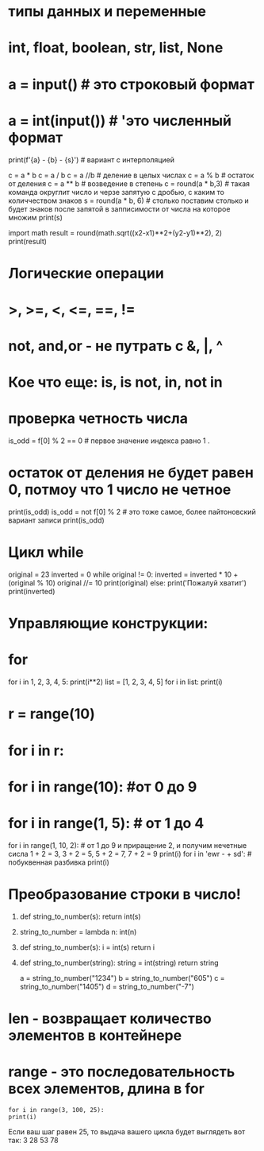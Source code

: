 # типы данных и переменные
# int, float, boolean, str, list, None

# a = input()  # это строковый формат
# a = int(input())  # 'это численный формат

print(f'{a} - {b} - {s}') # вариант с интерполяцией

c = a * b
c = a / b
c = a //b # деление в целых числах
c = a % b  # остаток от деления
c = a ** b # возведение в степень
c = round(a * b,3) # такая команда округлит число и черзе запятую с дробью, с каким то количчеством знаков
s = round(a * b, 6) # столько поставим столько и будет знаков после запятой в запписимости от числа на которое множим
print(s)

import math
result = round(math.sqrt((x2-x1)**2+(y2-y1)**2), 2)
print(result)

# Логические операции
# >, >=, <, <=, ==, !=
# not, and,or - не путрать с &, |, ^
# Кое что еще: is, is not, in, not in

# проверка четность числа
is_odd = f[0] % 2 == 0 # первое значение индекса равно 1 . 
# остаток от деления не будет равен 0, потмоу что 1 число не четное
print(is_odd)
is_odd =  not f[0] % 2 # это тоже самое, более пайтоновский вариант записи
print(is_odd)

# Цикл while
original = 23
inverted = 0
while original != 0:
    inverted = inverted * 10 + (original % 10)
    original //= 10
    print(original)
else:
    print('Пожалуй хватит')
print(inverted)

# Управляющие конструкции:
# for
for i in 1, 2, 3, 4, 5:
    print(i**2)
list = [1, 2, 3, 4, 5]
for i in list:
    print(i)
# r = range(10)
# for i in r:
# for i in range(10): #от 0 до 9
# for i in range(1, 5): # от 1 до 4
for i in range(1, 10, 2): # от 1 до 9 и приращение 2, и получим нечетные сисла 1 + 2 = 3, 3 + 2 = 5, 5 + 2 = 7, 7 + 2 =  9 
    print(i)
for i in 'ewr  - + sd': # побуквенная разбивка
    print(i)

# Преобразование строки в число!
 1. def string_to_number(s):
    return int(s)

 2. string_to_number = lambda n: int(n)

 3. def string_to_number(s):
    i = int(s)
    return i

 4. def string_to_number(string):
    string = int(string)
    return string

    a = string_to_number("1234")
    b = string_to_number("605")
    c = string_to_number("1405")
    d = string_to_number("-7")


# len - возвращает количество элементов в контейнере
# range - это последовательность всех элементов, длина в for
    for i in range(3, 100, 25):
    print(i)
Если ваш шаг равен 25, то выдача вашего цикла будет выглядеть вот так:
3
28
53
78
